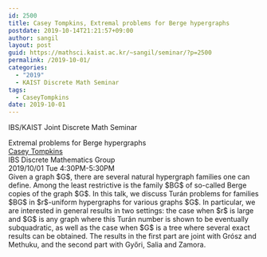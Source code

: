 ```yaml
---
id: 2500
title: Casey Tompkins, Extremal problems for Berge hypergraphs
postdate: 2019-10-14T21:21:57+09:00
author: sangil
layout: post
guid: https://mathsci.kaist.ac.kr/~sangil/seminar/?p=2500
permalink: /2019-10-01/
categories:
  - "2019"
  - KAIST Discrete Math Seminar
tags:
  - CaseyTompkins
date: 2019-10-01
---
```

IBS/KAIST Joint Discrete Math Seminar

<div class="talk">
  Extremal problems for Berge hypergraphs
</div>

<div class="speaker">
  <a href="https://dimag.ibs.re.kr/home/tompkins/">Casey Tompkins</a><br /> IBS Discrete Mathematics Group
</div>

<div class="date">
  2019/10/01 Tue 4:30PM-5:30PM
</div>

<div class="abstract">
  Given a graph $G$, there are several natural hypergraph families one can define. Among the least restrictive is the family $BG$ of so-called Berge copies of the graph $G$. In this talk, we discuss Turán problems for families $BG$ in $r$-uniform hypergraphs for various graphs $G$. In particular, we are interested in general results in two settings: the case when $r$ is large and $G$ is any graph where this Turán number is shown to be eventually subquadratic, as well as the case when $G$ is a tree where several exact results can be obtained. The results in the first part are joint with Grósz and Methuku, and the second part with Győri, Salia and Zamora.
</div>